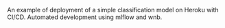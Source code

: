 An example of deployment of a simple classification model on Heroku with CI/CD. Automated development using mlflow and wnb.